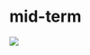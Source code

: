 # mid-term
<img src=https://www.ncnu.edu.tw/ncnuweb/units/share/全校共用/web_material/images/banner/banner_16_1.gif>

